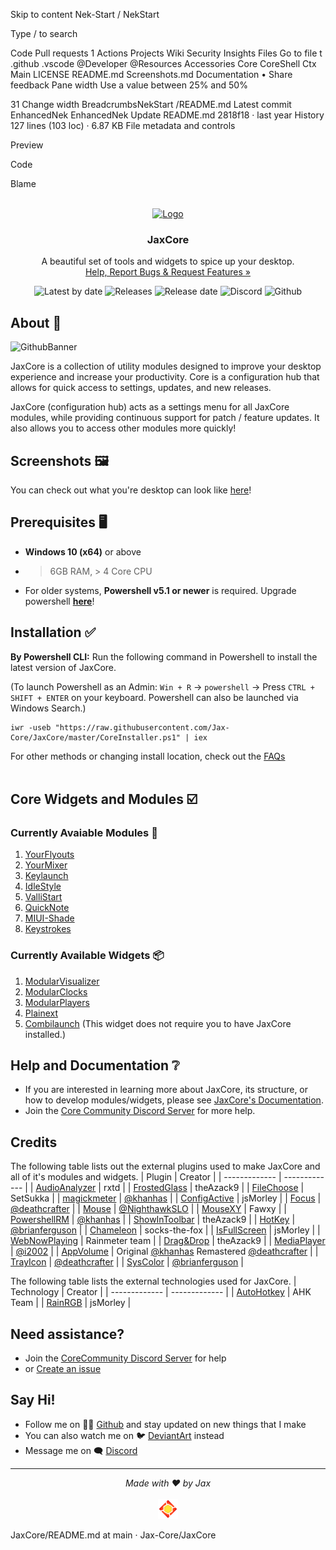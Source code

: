 Skip to content
Nek-Start
/
NekStart

Type / to search

Code
Pull requests
1
Actions
Projects
Wiki
Security
Insights
Files
Go to file
t
.github
.vscode
@Developer
@Resources
Accessories
Core
CoreShell
Ctx
Main
LICENSE
README.md
Screenshots.md
Documentation • Share feedback
Pane width
Use a value between 25% and 50%

31
Change width
BreadcrumbsNekStart
/README.md
Latest commit
EnhancedNek
EnhancedNek
Update README.md
2818f18
 · 
last year
History
127 lines (103 loc) · 6.87 KB
File metadata and controls

Preview

Code

Blame
<!-- START HeaderSmall.mustache -->
<br />
<div align="center">
  <a href="https://github.com/Nek-Start/NekStart">
    <img src="[https://github.com/Nek-Start/NekStart/blob/main/%40Resources/Materials/Images/NekStart.png]" alt="Logo" width="80" height="80">
  </a>

<h3 align="center">JaxCore</h3>
  <p align="center">
    A beautiful set of tools and widgets to spice up your desktop.
    <br />
    <a href="https://discord.gg/JmgehPSDD6">Help, Report Bugs & Request Features »</a>
  </p>
</div>

<!-- END HeaderSmall.mustache -->
<!-- START ShieldsFull.mustache -->
<p align="center">
  <img alt="Latest by date" src="https://img.shields.io/github/v/tag/Jax-Core/JaxCore?label=Version&style=for-the-badge" />
  <img alt="Releases" src="https://img.shields.io/github/downloads/Jax-Core/JaxCore/total?style=for-the-badge" />
  <img alt="Release date" src="https://img.shields.io/github/release-date/Jax-Core/JaxCore?label=Last%20Update&style=for-the-badge" />
  <img alt="Discord" src="https://img.shields.io/discord/880445067754610688?label=Discord%20server&style=for-the-badge" />
  <img alt="Github" src="https://img.shields.io/github/license/Jax-Core/JaxCore?style=for-the-badge" />
</p><!-- END ShieldsFull.mustache -->

## About 👀

![GithubBanner](https://user-images.githubusercontent.com/80020581/173227081-761ae822-6c83-4a10-9093-a3117c2cffd7.png)

JaxCore is a collection of utility modules designed to improve your desktop experience and increase your productivity. Core is a configuration hub that allows for quick access to settings, updates, and new releases.

JaxCore (configuration hub) acts as a settings menu for all JaxCore modules, while providing continuous support for patch / feature updates. It also allows you to access other modules more quickly!

## Screenshots 🖼️
You can check out what you're desktop can look like [here](https://github.com/Jax-Core/JaxCore/blob/main/Screenshots.md)!

## Prerequisites 🖥️
- **Windows 10 (x64)** or above
- > 6GB RAM, > 4 Core CPU
- For older systems, **Powershell v5.1 or newer** is required. Upgrade powershell **[here](https://docs.microsoft.com/en-us/powershell/scripting/windows-powershell/install/installing-windows-powershell?view=powershell-7.2#upgrading-existing-windows-powershell)**!

## Installation ✅
**By Powershell CLI:**
Run the following command in Powershell to install the latest version of JaxCore.

(To launch Powershell as an Admin: `Win + R` -> `powershell` -> Press `CTRL + SHIFT + ENTER` on your keyboard. Powershell can also be launched via Windows Search.)

```
iwr -useb "https://raw.githubusercontent.com/Jax-Core/JaxCore/master/CoreInstaller.ps1" | iex
```
For other methods or changing install location, check out the [FAQs](https://jaxcore.gitbook.io/core/getting-started/faqs/jaxcore-faqs#installation)
<br />
<br />

## Core Widgets and Modules ☑️

### Currently Avaiable Modules 💠
1. [YourFlyouts](https://github.com/Jax-Core/YourFlyouts)
1. [YourMixer](https://github.com/Jax-Core/YourMixer)
1. [Keylaunch](https://github.com/Jax-Core/Keylaunch)
1. [IdleStyle](https://github.com/Jax-Core/IdleStyle)
1. [ValliStart](https://github.com/Jax-Core/ValliStart)
1. [QuickNote](https://github.com/Jax-Core/QuickNote)
1. [MIUI-Shade](https://github.com/Jax-Core/MIUI-Shade)
1. [Keystrokes](https://github.com/Jax-Core/Keystrokes)

### Currently Available Widgets 📦
1. [ModularVisualizer](https://github.com/Jax-Core/ModularVisualizer)
2. [ModularClocks](https://github.com/Jax-Core/Modularclocks)
3. [ModularPlayers](https://github.com/Jax-Core/ModularPlayers)
5. [Plainext](https://github.com/Jax-Core/Plainext)
4. [Combilaunch](https://github.com/Jax-Core/Combilaunch) (This widget does not require you to have JaxCore installed.)


## Help and Documentation ❔
- If you are interested in learning more about JaxCore, its structure, or how to develop modules/widgets, please see [JaxCore's Documentation](https://jaxcore.gitbook.io/core/).
- Join the [Core Community Discord Server](https://discord.gg/JmgehPSDD6) for more help.


## Credits
The following table lists out the external plugins used to make JaxCore and all of it's modules and widgets.
| Plugin | Creator |
| ------------- | ------------- |
| [AudioAnalyzer](https://forum.rainmeter.net/viewtopic.php?t=31091) | rxtd |
| [FrostedGlass](https://forum.rainmeter.net/viewtopic.php?t=23106) | theAzack9 | 
| [FileChoose](https://forum.rainmeter.net/viewtopic.php?t=33767) | SetSukka | 
| [magickmeter](https://github.com/khanhas/MagickMeter) | [@khanhas](https://github.com/khanhas) | 
| [ConfigActive](https://forum.rainmeter.net/viewtopic.php?t=28720) | jsMorley | 
| [Focus](https://forum.rainmeter.net/viewtopic.php?t=37989) | [@deathcrafter](https://github.com/deathcrafter) | 
| [Mouse](https://github.com/NighthawkSLO/Mouse.dll/) | [@NighthawkSLO](https://github.com/NighthawkSLO) | 
| [MouseXY](https://forum.rainmeter.net/viewtopic.php?t=22900) | Fawxy | 
| [PowershellRM](https://github.com/khanhas/PowershellRM) | [@khanhas](https://github.com/khanhas) | 
| [ShowInToolbar](https://forum.rainmeter.net/viewtopic.php?t=25334) | theAzack9 | 
| [HotKey](https://github.com/brianferguson/HotKey.dll) | [@brianferguson](https://github.com/brianferguson) | 
| [Chameleon](https://github.com/socks-the-fox/Chameleon) | socks-the-fox | 
| [IsFullScreen](https://forum.rainmeter.net/viewtopic.php?t=28305) | jsMorley | 
| [WebNowPlaying](https://github.com/tjhrulz/WebNowPlaying) | Rainmeter team | 
| [Drag&Drop](https://forum.rainmeter.net/viewtopic.php?t=23107) | theAzack9 | 
| [MediaPlayer](https://github.com/i2002/RainmeterMediaPlayer) | [@i2002](https://github.com/i2002) | 
| [AppVolume](https://github.com/khanhas/AppVolumePlugin) | Original [@khanhas](https://github.com/khanhas) Remastered [@deathcrafter](https://github.com/deathcrafter) |
| [TrayIcon](https://github.com/deathcrafter/PluginTrayIcon) | [@deathcrafter](https://github.com/deathcrafter) | 
| [SysColor](https://github.com/brianferguson/SysColor.dll) | [@brianferguson](https://github.com/brianferguson) | 

The following table lists the external technologies used for JaxCore.
| Technology | Creator | 
| ------------- | ------------- |
| [AutoHotkey](https://www.autohotkey.com/) | AHK Team | 
| [RainRGB](https://forum.rainmeter.net/viewtopic.php?t=6215) | jsMorley | 

<!-- START Footer.mustache -->

## Need assistance?
* Join the [CoreCommunity Discord Server](https://discord.gg/JmgehPSDD6) for help
* or [Create an issue](https://github.com/Jax-Core/JaxCore)

## Say Hi!
* Follow me on 👨‍💻 [Github](https://github.com/EnhancedJax) and stay updated on new things that I make
* You can also watch me on 🐦 [DeviantArt](https://www.deviantart.com/jaxoriginals) instead
* Message me on 🗨️ [Discord](https://discord.gg/JmgehPSDD6)

---

<p align="center">
<i>Made with ❤️ by Jax</i>
   <br/><br/>
   <img src="https://raw.githubusercontent.com/Jax-Core/ReadME-Template/main/Resources/Assets/Logo.png"  width="32" height="32"/>
</p><!-- END Footer.mustache -->
JaxCore/README.md at main · Jax-Core/JaxCore 

